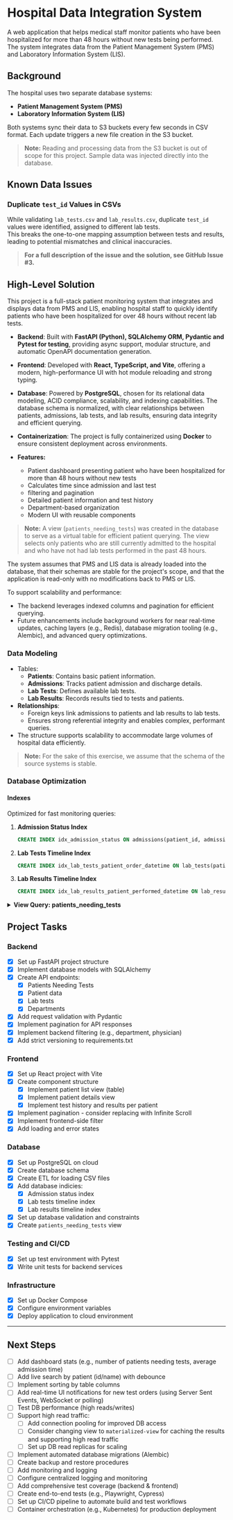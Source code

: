 # Hospital Data Integration System

A web application that helps medical staff monitor patients who have been hospitalized for more than 48 hours without new tests being performed.  
The system integrates data from the Patient Management System (PMS) and Laboratory Information System (LIS).

## Background

The hospital uses two separate database systems:

- **Patient Management System (PMS)**
- **Laboratory Information System (LIS)**

Both systems sync their data to S3 buckets every few seconds in CSV format. Each update triggers a new file creation in the S3 bucket.

> **Note:** Reading and processing data from the S3 bucket is out of scope for this project. Sample data was injected directly into the database.

## Known Data Issues

### Duplicate `test_id` Values in CSVs

While validating `lab_tests.csv` and `lab_results.csv`, duplicate `test_id` values were identified, assigned to different lab tests.  
This breaks the one-to-one mapping assumption between tests and results, leading to potential mismatches and clinical inaccuracies.

> **For a full description of the issue and the solution, see GitHub Issue #3.**

## High-Level Solution

This project is a full-stack patient monitoring system that integrates and displays data from PMS and LIS, enabling hospital staff to quickly identify patients who have been hospitalized for over 48 hours without recent lab tests.

- **Backend**: Built with **FastAPI (Python), SQLAlchemy ORM, Pydantic and Pytest for testing**, providing async support, modular structure, and automatic OpenAPI documentation generation.
- **Frontend**: Developed with **React, TypeScript, and Vite**, offering a modern, high-performance UI with hot module reloading and strong typing.
- **Database**: Powered by **PostgreSQL**, chosen for its relational data modeling, ACID compliance, scalability, and indexing capabilities. The database schema is normalized, with clear relationships between patients, admissions, lab tests, and lab results, ensuring data integrity and efficient querying.
- **Containerization**: The project is fully containerized using **Docker** to ensure consistent deployment across environments.

- **Features:**
  - Patient dashboard presenting patient who have been hospitalized for more than 48 hours without new tests
  - Calculates time since admission and last test
  - filtering and pagination
  - Detailed patient information and test history
  - Department-based organization
  - Modern UI with reusable components

> **Note:** A view (`patients_needing_tests`) was created in the database to serve as a virtual table for efficient patient querying. The view selects only patients who are still currently admitted to the hospital and who have not had lab tests performed in the past 48 hours.

The system assumes that PMS and LIS data is already loaded into the database, that their schemas are stable for the project's scope, and that the application is read-only with no modifications back to PMS or LIS.

To support scalability and performance:

- The backend leverages indexed columns and pagination for efficient querying.
- Future enhancements include background workers for near real-time updates, caching layers (e.g., Redis), database migration tooling (e.g., Alembic), and advanced query optimizations.

### Data Modeling

- Tables:
  - **Patients**: Contains basic patient information.
  - **Admissions**: Tracks patient admission and discharge details.
  - **Lab Tests**: Defines available lab tests.
  - **Lab Results**: Records results tied to tests and patients.
- **Relationships**:
  - Foreign keys link admissions to patients and lab results to lab tests.
  - Ensures strong referential integrity and enables complex, performant queries.
- The structure supports scalability to accommodate large volumes of hospital data efficiently.

> **Note:** For the sake of this exercise, we assume that the schema of the source systems is stable.

### Database Optimization

#### Indexes

Optimized for fast monitoring queries:

1. **Admission Status Index**
   ```sql
   CREATE INDEX idx_admission_status ON admissions(patient_id, admission_date, release_date);
   ```
2. **Lab Tests Timeline Index**

   ```sql
   CREATE INDEX idx_lab_tests_patient_order_datetime ON lab_tests(patient_id, order_date DESC, order_time DESC);
   ```

3. **Lab Results Timeline Index**

   ```sql
   CREATE INDEX idx_lab_results_patient_performed_datetime ON lab_results(test_id, performed_date DESC, performed_time DESC);
   ```

<details>
<summary><b>View Query: patients_needing_tests</b></summary>

```sql
CREATE OR REPLACE VIEW patients_needing_tests AS
WITH
  now AS (
    SELECT CURRENT_TIMESTAMP AS now
  ),
  admitted AS (
    SELECT
      admissions.patient_id,
      admissions.hospitalization_case_number,
      admissions.admission_date,
      admissions.admission_time,
      admissions.release_date,
      admissions.release_time,
      admissions.department,
      admissions.room_number
    FROM admissions
    WHERE admissions.release_date IS NULL
  ),
  latest_tests AS (
    SELECT DISTINCT ON (lab_tests.patient_id)
      lab_tests.test_id,
      lab_tests.patient_id,
      lab_tests.test_name,
      lab_tests.order_date + lab_tests.order_time AS last_test_datetime
    FROM lab_tests
    WHERE lab_tests.order_date IS NOT NULL
      AND lab_tests.order_time IS NOT NULL
    ORDER BY lab_tests.patient_id, lab_tests.order_date DESC, lab_tests.order_time DESC
  )
SELECT
  p.patient_id,
  p.first_name,
  p.last_name,
  a.hospitalization_case_number,
  p.primary_physician,
  a.admission_date,
  a.admission_time,
  a.department,
  a.room_number,
  now.now - (a.admission_date::timestamp without time zone + a.admission_time::interval)::timestamp with time zone AS time_since_admission,
  lt.last_test_datetime,
  lt.test_name
FROM
  patients p
  JOIN admitted a ON p.patient_id = a.patient_id
  LEFT JOIN latest_tests lt ON p.patient_id = lt.patient_id,
  now
WHERE
  (now.now - (a.admission_date::timestamp without time zone + a.admission_time::interval)::timestamp with time zone) > INTERVAL '48 hours'
  AND (
    lt.last_test_datetime IS NULL
    OR (now.now - lt.last_test_datetime::timestamp with time zone) > INTERVAL '48 hours'
  );
```

</details>

## Project Tasks

### Backend

- [x] Set up FastAPI project structure
- [x] Implement database models with SQLAlchemy
- [x] Create API endpoints:
  - [x] Patients Needing Tests
  - [x] Patient data
  - [x] Lab tests
  - [x] Departments
- [x] Add request validation with Pydantic
- [x] Implement pagination for API responses
- [x] Implement backend filtering (e.g., department, physician)
- [x] Add strict versioning to requirements.txt

### Frontend

- [x] Set up React project with Vite
- [x] Create component structure
  - [x] Implement patient list view (table)
  - [x] Implement patient details view
  - [x] Implement test history and results per patient
- [x] Implement pagination - consider replacing with Infinite Scroll
- [x] Implement frontend-side filter
- [x] Add loading and error states

### Database

- [x] Set up PostgreSQL on cloud
- [x] Create database schema
- [x] Create ETL for loading CSV files
- [x] Add database indicies:
  - [x] Admission status index
  - [x] Lab tests timeline index
  - [x] Lab results timeline index
- [x] Set up database validation and constraints
- [x] Create `patients_needing_tests` view

### Testing and CI/CD

- [x] Set up test environment with Pytest
- [x] Write unit tests for backend services

### Infrastructure

- [x] Set up Docker Compose
- [x] Configure environment variables
- [x] Deploy application to cloud environment

---

## Next Steps

- [ ] Add dashboard stats (e.g., number of patients needing tests, average admission time)
- [ ] Add live search by patient (id/name) with debounce
- [ ] Implement sorting by table columns
- [ ] Add real-time UI notifications for new test orders (using Server Sent Events, WebSocket or polling)
- [ ] Test DB performance (high reads/writes)
- [ ] Support high read traffic:
  - [ ] Add connection pooling for improved DB access
  - [ ] Consider changing view to `materialized-view` for caching the results and supporting high read traffic
  - [ ] Set up DB read replicas for scaling
- [ ] Implement automated database migrations (Alembic)
- [ ] Create backup and restore procedures
- [ ] Add monitoring and logging
- [ ] Configure centralized logging and monitoring
- [ ] Add comprehensive test coverage (backend & frontend)
- [ ] Create end-to-end tests (e.g., Playwright, Cypress)
- [ ] Set up CI/CD pipeline to automate build and test workflows
- [ ] Container orchestration (e.g., Kubernetes) for production deployment

